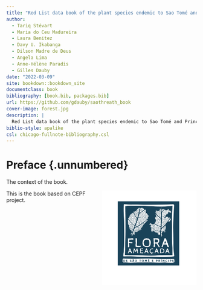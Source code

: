 ```yaml
--- 
title: "Red List data book of the plant species endemic to Sao Tomé and Principe"
author:
  - Tariq Stévart
  - Maria do Ceu Madureira
  - Laura Benitez
  - Davy U. Ikabanga
  - Dilson Madre de Deus
  - Angela Lima
  - Anne-Hélène Paradis
  - Gilles Dauby
date: "2022-03-09"
site: bookdown::bookdown_site
documentclass: book
bibliography: [book.bib, packages.bib]
url: https://github.com/gdauby/saothreath_book
cover-image: forest.jpg
description: |
  Red List data book of the plant species endemic to Sao Tomé and Principe
biblio-style: apalike
csl: chicago-fullnote-bibliography.csl
---
```


# Preface {.unnumbered}



The context of the book.

<img src="images/logo_post.png" width="250" height="250" align="right" alt="" class="cover" /> This is the book based on CEPF project.






